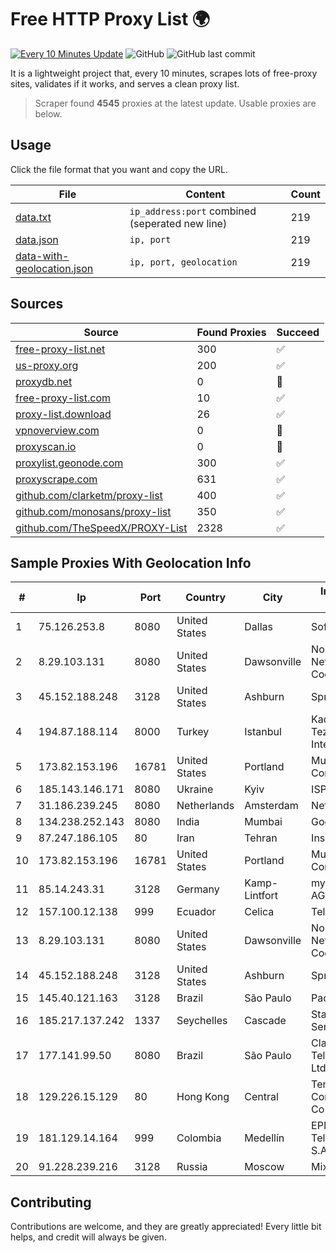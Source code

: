
# Free HTTP Proxy List 🌍

[![Every 10 Minutes Update](https://github.com/mertguvencli/http-proxy-list/actions/workflows/main.yml/badge.svg?branch=main)](https://github.com/mertguvencli/http-proxy-list/actions/workflows/main.yml)
![GitHub](https://img.shields.io/github/license/mertguvencli/http-proxy-list)
![GitHub last commit](https://img.shields.io/github/last-commit/mertguvencli/http-proxy-list)

It is a lightweight project that, every 10 minutes, scrapes lots of free-proxy sites, validates if it works, and serves a clean proxy list.


> Scraper found **4545** proxies at the latest update. Usable proxies are below.

## Usage

Click the file format that you want and copy the URL.


|File|Content|Count|
|----|-------|-----|
|[data.txt](https://raw.githubusercontent.com/mertguvencli/http-proxy-list/main/proxy-list/data.txt)|`ip_address:port` combined (seperated new line)|219|
|[data.json](https://raw.githubusercontent.com/mertguvencli/http-proxy-list/main/proxy-list/data.json)|`ip, port`|219|
|[data-with-geolocation.json](https://raw.githubusercontent.com/mertguvencli/http-proxy-list/main/proxy-list/data-with-geolocation.json)|`ip, port, geolocation`|219|

## Sources

|Source|Found Proxies|Succeed|
|------|-------------|-------|
|[free-proxy-list.net](https://free-proxy-list.net)|300|✅|
|[us-proxy.org](https://www.us-proxy.org)|200|✅|
|[proxydb.net](http://proxydb.net)|0|🚫|
|[free-proxy-list.com](https://free-proxy-list.com/?page=&port=&type%5B%5D=http&type%5B%5D=https&up_time=0&search=Search)|10|✅|
|[proxy-list.download](https://www.proxy-list.download/HTTP)|26|✅|
|[vpnoverview.com](https://vpnoverview.com/privacy/anonymous-browsing/free-proxy-servers)|0|🚫|
|[proxyscan.io](https://www.proxyscan.io)|0|🚫|
|[proxylist.geonode.com](https://proxylist.geonode.com/api/proxy-list?limit=300&page=1&sort_by=lastChecked&sort_type=desc&protocols=http,https)|300|✅|
|[proxyscrape.com](https://api.proxyscrape.com/v2/?request=displayproxies&protocol=http&timeout=10000&country=all&ssl=all&anonymity=all)|631|✅|
|[github.com/clarketm/proxy-list](https://raw.githubusercontent.com/clarketm/proxy-list/master/proxy-list-raw.txt)|400|✅|
|[github.com/monosans/proxy-list](https://raw.githubusercontent.com/monosans/proxy-list/main/proxies/http.txt)|350|✅|
|[github.com/TheSpeedX/PROXY-List](https://raw.githubusercontent.com/TheSpeedX/PROXY-List/master/http.txt)|2328|✅|


## Sample Proxies With Geolocation Info

|#|Ip|Port|Country|City|Internet Service Provider|
|-|--|----|-------|----|-------------------------|
|1|75.126.253.8|8080|United States|Dallas|SoftLayer|
|2|8.29.103.131|8080|United States|Dawsonville|North Georgia Network Cooperative, Inc|
|3|45.152.188.248|3128|United States|Ashburn|Sprint|
|4|194.87.188.114|8000|Turkey|Istanbul|Kadir Huseyin Tezcan Nosspeed Internet Teknolojileri|
|5|173.82.153.196|16781|United States|Portland|Multacom Corporation|
|6|185.143.146.171|8080|Ukraine|Kyiv|ISP UTELS|
|7|31.186.239.245|8080|Netherlands|Amsterdam|NetSkope Inc|
|8|134.238.252.143|8080|India|Mumbai|Google LLC|
|9|87.247.186.105|80|Iran|Tehran|Insightometrics B.V.|
|10|173.82.153.196|16781|United States|Portland|Multacom Corporation|
|11|85.14.243.31|3128|Germany|Kamp-Lintfort|myLoc managed IT AG|
|12|157.100.12.138|999|Ecuador|Celica|Telconet S.A|
|13|8.29.103.131|8080|United States|Dawsonville|North Georgia Network Cooperative, Inc|
|14|45.152.188.248|3128|United States|Ashburn|Sprint|
|15|145.40.121.163|3128|Brazil|São Paulo|Packet Host, Inc.|
|16|185.217.137.242|1337|Seychelles|Cascade|Stallion Network Services Limited|
|17|177.141.99.50|8080|Brazil|São Paulo|Claro NXT Telecomunicacoes Ltda|
|18|129.226.15.129|80|Hong Kong|Central|Tencent Cloud Computing (Beijing) Co|
|19|181.129.14.164|999|Colombia|Medellín|EPM Telecomunicaciones S.A. E.S.P.|
|20|91.228.239.216|3128|Russia|Moscow|MixTelecom|



## Contributing

Contributions are welcome, and they are greatly appreciated! Every
little bit helps, and credit will always be given.

